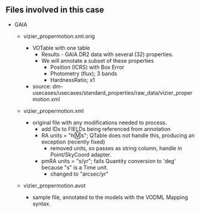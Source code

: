 ## Files involved in this case

* GAIA
    * vizier_propermotion.xml.orig
        * VOTable with one table
            * Results - GAIA DR2 data with several (32) properties.
            * We will annotate a subset of these properties
                * Position (ICRS) with Box Error
                * Photometry (flux); 3 bands
                * HardnessRatio; x1
        * source: dm-usecases/usecases/standard_properties/raw_data/vizier_propermotion.xml

    * vizier_propermotion.xml
        * original file with any modifications needed to process.
            * add IDs to FIELDs being referenced from annotation
            * RA units = "h:m:s"; QTable does not handle this, producing an exception (recently fixed)
                * removed units, so passes as string column, handle in Point/SkyCoord adapter.
            * pmRA units = "s/yr"; fails Quantity conversion to 'deg' because "s" is a Time unit.
                * changed to "arcsec/yr"


    * vizier_propermotion.avot
        * sample file, annotated to the models with the VODML Mapping syntax.
